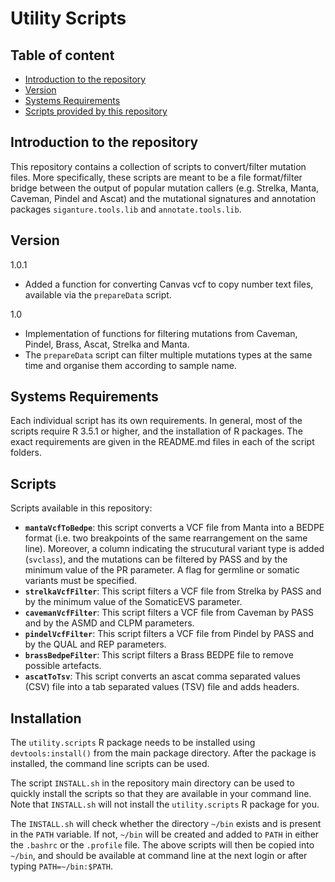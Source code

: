 # Utility Scripts

## Table of content

- [Introduction to the repository](#intro)
- [Version](#version)
- [Systems Requirements](#req)
- [Scripts provided by this repository](#scripts)



<a name="intro"/>

## Introduction to the repository

This repository contains a collection of scripts to convert/filter
mutation files. More specifically, these scripts are meant to be
a file format/filter bridge between the output of popular mutation
callers (e.g. Strelka, Manta, Caveman, Pindel and Ascat) and the
mutational signatures and annotation packages ```siganture.tools.lib```
and ```annotate.tools.lib```.

<a name="version"/>

## Version

1.0.1

- Added a function for converting Canvas vcf to copy number text files,
available via the ```prepareData``` script.

1.0

- Implementation of functions for filtering mutations from Caveman, Pindel,
Brass, Ascat, Strelka and Manta.
- The ```prepareData``` script can filter multiple mutations types at the
same time and organise them according to sample name.

<a name="req"/>

## Systems Requirements

Each individual script has its own requirements. In general, most
of the scripts require R 3.5.1 or higher, and the installation of
R packages. The exact requirements are given in the README.md files
in each of the script folders.

<a name="req"/>

## Scripts

Scripts available in this repository:

- **```mantaVcfToBedpe```**: this script converts a VCF file from Manta
into a BEDPE format (i.e. two breakpoints of the same rearrangement on
the same line). Moreover, a column indicating the strucutural variant
type is added (```svclass```), and the mutations can be filtered by PASS
and by the minimum value of the PR parameter. A flag for germline or
somatic variants must be specified. 
- **```strelkaVcfFilter```**: This script filters a VCF file from Strelka by PASS
and by the minimum value of the SomaticEVS parameter. 
- **```cavemanVcfFilter```**: This script filters a VCF file from Caveman by PASS
and by the ASMD and CLPM parameters. 
- **```pindelVcfFilter```**: This script filters a VCF file from Pindel by PASS
and by the QUAL and REP parameters. 
- **```brassBedpeFilter```**: This script filters a Brass BEDPE file to remove
possible artefacts. 
- **```ascatToTsv```**: This script converts an ascat comma separated values (CSV) file
into a tab separated values (TSV) file and adds headers.

## Installation

The ```utility.scripts``` R package needs to be installed using ```devtools:install()```
from the main package directory. After
the package is installed, the command line scripts can be used.

The script ```INSTALL.sh``` in the repository main directory can be used to quickly install
the scripts so that they are available in your command line. Note that ```INSTALL.sh``` will not
install the ```utility.scripts``` R package for you.

The ```INSTALL.sh```
will check whether the directory ```~/bin``` exists and is present in the ```PATH``` variable.
If not, ```~/bin``` will be created and added to ```PATH``` in either the ```.bashrc``` or the 
```.profile``` file. The above scripts will then be copied into ```~/bin```, and should be
available at command line at the next login or after typing ```PATH=~/bin:$PATH```.

